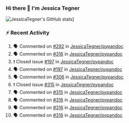 ### Hi there 👋 I'm Jessica Tegner

![JessicaTegner's GitHub stats](https://github-readme-stats.vercel.app/api?username=jessicategner)]


### :zap: Recent Activity

<!--START_SECTION:activity-->
1. 🗣 Commented on [#292](https://github.com/JessicaTegner/pypandoc/issues/292) in [JessicaTegner/pypandoc](https://github.com/JessicaTegner/pypandoc)
2. 🗣 Commented on [#316](https://github.com/JessicaTegner/pypandoc/issues/316) in [JessicaTegner/pypandoc](https://github.com/JessicaTegner/pypandoc)
3. ❗️ Closed issue [#197](https://github.com/JessicaTegner/pypandoc/issues/197) in [JessicaTegner/pypandoc](https://github.com/JessicaTegner/pypandoc)
4. 🗣 Commented on [#197](https://github.com/JessicaTegner/pypandoc/issues/197) in [JessicaTegner/pypandoc](https://github.com/JessicaTegner/pypandoc)
5. 🗣 Commented on [#306](https://github.com/JessicaTegner/pypandoc/issues/306) in [JessicaTegner/pypandoc](https://github.com/JessicaTegner/pypandoc)
6. ❗️ Closed issue [#315](https://github.com/JessicaTegner/pypandoc/issues/315) in [JessicaTegner/pypandoc](https://github.com/JessicaTegner/pypandoc)
7. 🗣 Commented on [#315](https://github.com/JessicaTegner/pypandoc/issues/315) in [JessicaTegner/pypandoc](https://github.com/JessicaTegner/pypandoc)
8. 🗣 Commented on [#316](https://github.com/JessicaTegner/pypandoc/issues/316) in [JessicaTegner/pypandoc](https://github.com/JessicaTegner/pypandoc)
9. 🗣 Commented on [#316](https://github.com/JessicaTegner/pypandoc/issues/316) in [JessicaTegner/pypandoc](https://github.com/JessicaTegner/pypandoc)
10. 🗣 Commented on [#316](https://github.com/JessicaTegner/pypandoc/issues/316) in [JessicaTegner/pypandoc](https://github.com/JessicaTegner/pypandoc)
<!--END_SECTION:activity-->
